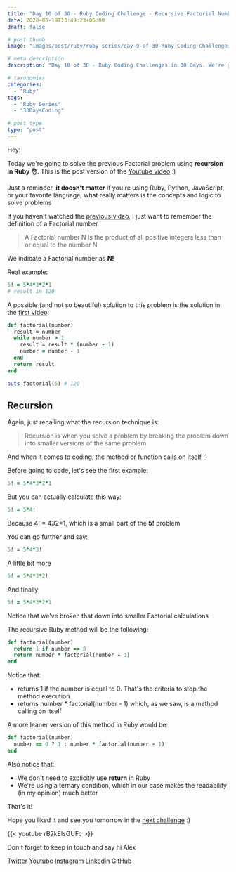 ```yaml
---
title: "Day 10 of 30 - Ruby Coding Challenge - Recursive Factorial Numbers"
date: 2020-06-19T13:49:23+06:00
draft: false

# post thumb
image: "images/post/ruby/ruby-series/day-9-of-30-Ruby-Coding-Challenge-factorial-ruby-way-2-functional-programming.png"

# meta description
description: "Day 10 of 30 - Ruby Coding Challenges in 30 Days. We're going solve the Factorial problem using recursion in Ruby"

# taxonomies
categories: 
  - "Ruby"
tags:
  - "Ruby Series"
  - "30DaysCoding"

# post type
type: "post"
---
```


Hey!

Today we're going to solve the previous Factorial problem using **recursion in Ruby 👌**. This is the post version of the [Youtube video](https://www.youtube.com/watch?v=szH91N0HZ_w) :)

Just a reminder, **it doesn't matter** if you're using Ruby, Python, JavaScript, or your favorite language, what really matters is the concepts and logic to solve problems

If you haven't watched the [previous video](https://www.youtube.com/watch?v=szH91N0HZ_w), I just want to remember the definition of a Factorial number

> A Factorial number N is the product of all positive integers less than or equal to the number N

We indicate a Factorial number as **N!**

Real example:

```ruby
5! = 5*4*3*2*1
# result in 120
```

A possible (and not so beautiful) solution to this problem is the solution in the [first video](https://www.youtube.com/watch?v=Ee1p3P-Yx_c):

```ruby
def factorial(number)
  result = number
  while number > 1
    result = result * (number - 1)
    number = number - 1
  end
  return result
end

puts factorial(5) # 120
```

## Recursion

Again, just recalling what the recursion technique is:

> Recursion is when you solve a problem by breaking the problem down into smaller versions of the same problem

And when it comes to coding, the method or function calls on itself :)

Before going to code, let's see the first example:

```ruby
5! = 5*4*3*2*1
```

But you can actually calculate this way:

```ruby
5! = 5*4!
```

Because 4! = 4*3*2*1, which is a small part of the **5!** problem

You can go further and say:

```ruby
5! = 5*4*3!
```

A little bit more

```ruby
5! = 5*4*3*2!
```

And finally

```ruby
5! = 5*4*3*2*1
```

Notice that we've broken that down into smaller Factorial calculations

The recursive Ruby method will be the following:

```ruby
def factorial(number)
  return 1 if number == 0
  return number * factorial(number - 1)
end
```

Notice that:

- returns 1 if the number is equal to 0. That's the criteria to stop the method execution
- returns number * factorial(number - 1) which, as we saw, is a method calling on itself

A more leaner version of this method in Ruby would be:

```ruby
def factorial(number)
  number == 0 ? 1 : number * factorial(number - 1)
end
```

Also notice that:

- We don't need to explicitly use **return** in Ruby
- We're using a ternary condition, which in our case makes the readability (in my opinion) much better

That's it!

Hope you liked it and see you tomorrow in the [next challenge](https://www.youtube.com/watch?v=pfaecP3Wbjw&list=PLEoubTKvE34g5uL5_pg5FOoo3Ae6vlSwu) :)

{{< youtube rB2kEIsGUFc >}}

Don't forget to keep in touch and say hi Alex

[Twitter](https://twitter.com/_alex_gama/)
[Youtube](https://www.youtube.com/channel/UCn09BXJXOCPLARsqNvxEFuw?view_as=subscriber/)
[Instagram](https://www.instagram.com/_alex_gama)
[Linkedin](https://www.linkedin.com/in/alexandregama/)
[GitHub](https://github.com/alexandregama)